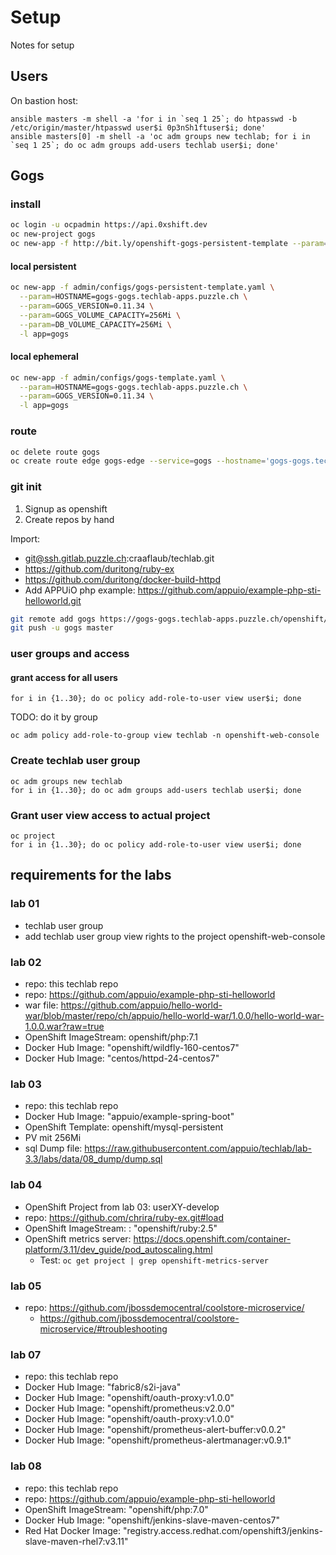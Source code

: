 # Setup

Notes for setup

## Users

On bastion host:

    ansible masters -m shell -a 'for i in `seq 1 25`; do htpasswd -b /etc/origin/master/htpasswd user$i 0p3nSh1ftuser$i; done'
    ansible masters[0] -m shell -a 'oc adm groups new techlab; for i in `seq 1 25`; do oc adm groups add-users techlab user$i; done'

## Gogs

### install

```bash
oc login -u ocpadmin https://api.0xshift.dev
oc new-project gogs
oc new-app -f http://bit.ly/openshift-gogs-persistent-template --param=HOSTNAME=gogs.apps.0xshift.dev
```

#### local persistent

```bash
oc new-app -f admin/configs/gogs-persistent-template.yaml \
  --param=HOSTNAME=gogs-gogs.techlab-apps.puzzle.ch \
  --param=GOGS_VERSION=0.11.34 \
  --param=GOGS_VOLUME_CAPACITY=256Mi \
  --param=DB_VOLUME_CAPACITY=256Mi \
  -l app=gogs
```

#### local ephemeral

```bash
oc new-app -f admin/configs/gogs-template.yaml \
  --param=HOSTNAME=gogs-gogs.techlab-apps.puzzle.ch \
  --param=GOGS_VERSION=0.11.34 \
  -l app=gogs
```

### route

```bash
oc delete route gogs
oc create route edge gogs-edge --service=gogs --hostname='gogs-gogs.techlab-apps.puzzle.ch'
```

### git init

1. Signup as openshift
1. Create repos by hand

Import:

* git@ssh.gitlab.puzzle.ch:craaflaub/techlab.git
* https://github.com/duritong/ruby-ex
* https://github.com/duritong/docker-build-httpd
* Add APPUiO php example: https://github.com/appuio/example-php-sti-helloworld.git


```bash
git remote add gogs https://gogs-gogs.techlab-apps.puzzle.ch/openshift/techlab.git
git push -u gogs master
```

### user groups and access

#### grant access for all users

    for i in {1..30}; do oc policy add-role-to-user view user$i; done

TODO: do it by group

    oc adm policy add-role-to-group view techlab -n openshift-web-console

### Create techlab user group

    oc adm groups new techlab
    for i in {1..30}; do oc adm groups add-users techlab user$i; done

### Grant user view access to actual project

    oc project
    for i in {1..30}; do oc policy add-role-to-user view user$i; done

## requirements for the labs

### lab 01

* techlab user group
* add techlab user group view rights to the project openshift-web-console

### lab 02

* repo: this techlab repo
* repo: <https://github.com/appuio/example-php-sti-helloworld>
* war file: <https://github.com/appuio/hello-world-war/blob/master/repo/ch/appuio/hello-world-war/1.0.0/hello-world-war-1.0.0.war?raw=true>
* OpenShift ImageStream: openshift/php:7.1
* Docker Hub Image: "openshift/wildfly-160-centos7"
* Docker Hub Image: "centos/httpd-24-centos7"

### lab 03

* repo: this techlab repo
* Docker Hub Image: "appuio/example-spring-boot"
* OpenShift Template: openshift/mysql-persistent
* PV mit 256Mi
* sql Dump file: <https://raw.githubusercontent.com/appuio/techlab/lab-3.3/labs/data/08_dump/dump.sql>

### lab 04

* OpenShift Project from lab 03: userXY-develop
* repo: https://github.com/chrira/ruby-ex.git#load
* OpenShift ImageStream: : "openshift/ruby:2.5"
* OpenShift metrics server: <https://docs.openshift.com/container-platform/3.11/dev_guide/pod_autoscaling.html>
  * Test: `oc get project | grep openshift-metrics-server`

### lab 05

* repo: <https://github.com/jbossdemocentral/coolstore-microservice/>
  * <https://github.com/jbossdemocentral/coolstore-microservice/#troubleshooting>

### lab 07

* repo: this techlab repo
* Docker Hub Image: "fabric8/s2i-java"
* Docker Hub Image: "openshift/oauth-proxy:v1.0.0"
* Docker Hub Image: "openshift/prometheus:v2.0.0"
* Docker Hub Image: "openshift/oauth-proxy:v1.0.0"
* Docker Hub Image: "openshift/prometheus-alert-buffer:v0.0.2"
* Docker Hub Image: "openshift/prometheus-alertmanager:v0.9.1"

### lab 08

* repo: this techlab repo
* repo: <https://github.com/appuio/example-php-sti-helloworld>
* OpenShift ImageStream: "openshift/php:7.0"
* Docker Hub Image: "openshift/jenkins-slave-maven-centos7"
* Red Hat Docker Image: "registry.access.redhat.com/openshift3/jenkins-slave-maven-rhel7:v3.11"
